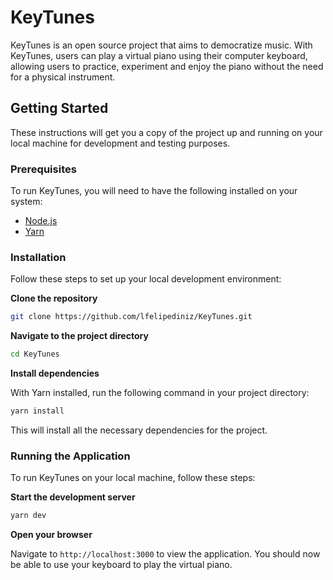 # KeyTunes

KeyTunes is an open source project that aims to democratize music. With KeyTunes, users can play a virtual piano using their computer keyboard, allowing users to practice, experiment and enjoy the piano without the need for a physical instrument.

## Getting Started

These instructions will get you a copy of the project up and running on your local machine for development and testing purposes.

### Prerequisites

To run KeyTunes, you will need to have the following installed on your system:

- [Node.js](https://nodejs.org/en/download/)
- [Yarn](https://yarnpkg.com/getting-started/install)

### Installation

Follow these steps to set up your local development environment:

**Clone the repository**

```sh
git clone https://github.com/lfelipediniz/KeyTunes.git
```

**Navigate to the project directory**

```sh
cd KeyTunes
```

**Install dependencies**

With Yarn installed, run the following command in your project directory:

```sh
yarn install
```

This will install all the necessary dependencies for the project.

### Running the Application

To run KeyTunes on your local machine, follow these steps:

**Start the development server**

```sh
yarn dev
```

**Open your browser**

Navigate to `http://localhost:3000` to view the application. You should now be able to use your keyboard to play the virtual piano.
